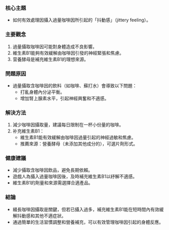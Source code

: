 ### 核心主題
- 如何有效處理因攝入過量咖啡因所引起的「抖動感」（jittery feeling）。

### 主要觀念
1. 過量攝取咖啡因可能對身體造成不良影響。
2. 維生素B1能夠有效緩解由咖啡因引發的神經緊張和焦慮。
3. 营養酵母是補充維生素B1的理想來源。

### 問題原因
- 過量攝取含咖啡因的飲料（如咖啡、蘇打水）會導致以下問題：
  - 打亂身體內分泌平衡。
  - 增加腎上腺素水平，引起神經興奮和不適感。

### 解決方法
1. 減少咖啡因攝取量，建議每日限制在一杯小份量的咖啡。
2. 补充維生素B1：
   - 維生素B1能有效緩解由咖啡因過量引起的神經過敏和焦慮。
   - 推薦來源：營養酵母（未添加其他成分的），可選片劑形式。

### 健康建議
- 減少攝取含咖啡因飲品，避免長期依賴。
- 遊戲人為攝入過量咖啡因後，及時補充維生素B1以紓解不適感。
- 維生素B1的劑量和來源需選擇合適產品。

### 結論
- 綴長咖啡因攝取是關鍵，但若已攝入過多，補充維生素B1能在短時間內有效緩解抖動感和其他不適症狀。
- 通過簡單的生活習慣調整和營養補充，可以有效管理咖啡因引起的身體反應。